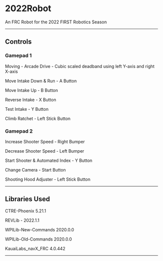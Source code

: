 # 2022Robot

An FRC Robot for the 2022 FIRST Robotics Season

-----------------------------------------------

## Controls

### Gamepad 1

Moving - Arcade Drive - Cubic scaled deadband using left Y-axis and right X-axis
  
Move Intake Down & Run - A Button
  
Move Intake Up - B Button

Reverse Intake - X Button

Test Intake - Y Button

Climb Ratchet - Left Stick Button
  
### Gamepad 2

Increase Shooter Speed - Right Bumper

Decrease Shooter Speed - Left Bumper

Start Shooter & Automated Index - Y Button

Change Camera - Start Button

Shooting Hood Adjuster - Left Stick Button

-----------------------------------------------  

## Libraries Used

CTRE-Phoenix 5.21.1

REVLib - 2022.1.1

WPILib-New-Commands 2020.0.0

WPILib-Old-Commands 2020.0.0

KauaiLabs_navX_FRC 4.0.442
  
-----------------------------------------------
